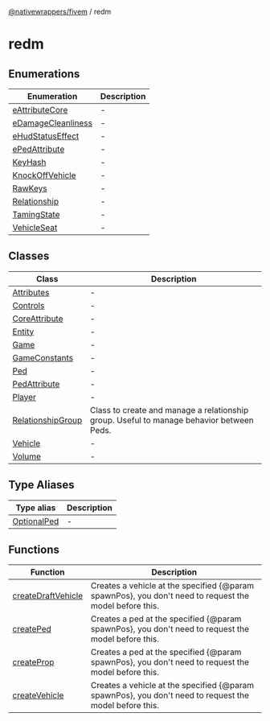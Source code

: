 [@nativewrappers/fivem](../README.md) / redm

# redm

## Enumerations

| Enumeration | Description |
| ------ | ------ |
| [eAttributeCore](enumerations/eAttributeCore.md) | - |
| [eDamageCleanliness](enumerations/eDamageCleanliness.md) | - |
| [eHudStatusEffect](enumerations/eHudStatusEffect.md) | - |
| [ePedAttribute](enumerations/ePedAttribute.md) | - |
| [KeyHash](enumerations/KeyHash.md) | - |
| [KnockOffVehicle](enumerations/KnockOffVehicle.md) | - |
| [RawKeys](enumerations/RawKeys.md) | - |
| [Relationship](enumerations/Relationship.md) | - |
| [TamingState](enumerations/TamingState.md) | - |
| [VehicleSeat](enumerations/VehicleSeat.md) | - |

## Classes

| Class | Description |
| ------ | ------ |
| [Attributes](classes/Attributes.md) | - |
| [Controls](classes/Controls.md) | - |
| [CoreAttribute](classes/CoreAttribute.md) | - |
| [Entity](classes/Entity.md) | - |
| [Game](classes/Game.md) | - |
| [GameConstants](classes/GameConstants.md) | - |
| [Ped](classes/Ped.md) | - |
| [PedAttribute](classes/PedAttribute.md) | - |
| [Player](classes/Player.md) | - |
| [RelationshipGroup](classes/RelationshipGroup.md) | Class to create and manage a relationship group. Useful to manage behavior between Peds. |
| [Vehicle](classes/Vehicle.md) | - |
| [Volume](classes/Volume.md) | - |

## Type Aliases

| Type alias | Description |
| ------ | ------ |
| [OptionalPed](type-aliases/OptionalPed.md) | - |

## Functions

| Function | Description |
| ------ | ------ |
| [createDraftVehicle](functions/createDraftVehicle.md) | Creates a vehicle at the specified {@param spawnPos}, you don't need to request the model before this. |
| [createPed](functions/createPed.md) | Creates a ped at the specified {@param spawnPos}, you don't need to request the model before this. |
| [createProp](functions/createProp.md) | Creates a ped at the specified {@param spawnPos}, you don't need to request the model before this. |
| [createVehicle](functions/createVehicle.md) | Creates a vehicle at the specified {@param spawnPos}, you don't need to request the model before this. |
